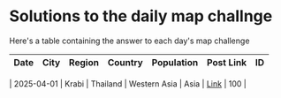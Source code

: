 # Solutions to the daily map challnge
Here's a table containing the answer to each day's map challenge

| Date | City    | Region | Country   | Population | Post Link | ID |
| -------- | -------- | ------- | -------- | ------- | ------- | ------- |      

| 2025-04-01 | Krabi | Thailand | Western Asia | Asia | <a id='at://did:plc:rm5bg2yv2rfh2rcxnjxhfd2f/app.bsky.feed.post/3llpxvvffrq22' href='https://bsky.app/profile/random-city-bot.bsky.social/post/3llpxvvffrq22'>Link</a> | 100 |
